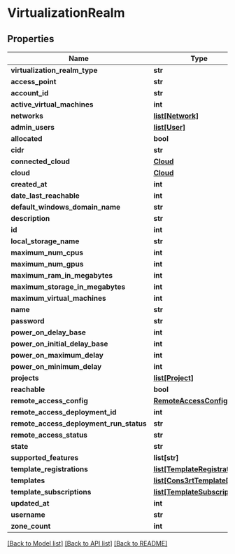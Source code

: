 # VirtualizationRealm

## Properties
Name | Type | Description | Notes
------------ | ------------- | ------------- | -------------
**virtualization_realm_type** | **str** |  | [optional] 
**access_point** | **str** |  | [optional] 
**account_id** | **str** |  | 
**active_virtual_machines** | **int** |  | [optional] 
**networks** | [**list[Network]**](Network.md) |  | [optional] 
**admin_users** | [**list[User]**](User.md) |  | [optional] 
**allocated** | **bool** |  | [optional] 
**cidr** | **str** |  | 
**connected_cloud** | [**Cloud**](Cloud.md) |  | [optional] 
**cloud** | [**Cloud**](Cloud.md) |  | [optional] 
**created_at** | **int** |  | [optional] 
**date_last_reachable** | **int** |  | [optional] 
**default_windows_domain_name** | **str** |  | [optional] 
**description** | **str** |  | 
**id** | **int** |  | [optional] 
**local_storage_name** | **str** |  | [optional] 
**maximum_num_cpus** | **int** |  | [optional] 
**maximum_num_gpus** | **int** |  | [optional] 
**maximum_ram_in_megabytes** | **int** |  | [optional] 
**maximum_storage_in_megabytes** | **int** |  | [optional] 
**maximum_virtual_machines** | **int** |  | [optional] 
**name** | **str** |  | 
**password** | **str** |  | 
**power_on_delay_base** | **int** |  | [optional] 
**power_on_initial_delay_base** | **int** |  | [optional] 
**power_on_maximum_delay** | **int** |  | [optional] 
**power_on_minimum_delay** | **int** |  | [optional] 
**projects** | [**list[Project]**](Project.md) |  | [optional] 
**reachable** | **bool** |  | [optional] 
**remote_access_config** | [**RemoteAccessConfig**](RemoteAccessConfig.md) |  | [optional] 
**remote_access_deployment_id** | **int** |  | [optional] 
**remote_access_deployment_run_status** | **str** |  | [optional] 
**remote_access_status** | **str** |  | [optional] 
**state** | **str** |  | [optional] 
**supported_features** | **list[str]** |  | [optional] 
**template_registrations** | [**list[TemplateRegistration]**](TemplateRegistration.md) |  | [optional] 
**templates** | [**list[Cons3rtTemplateData]**](Cons3rtTemplateData.md) |  | [optional] 
**template_subscriptions** | [**list[TemplateSubscription]**](TemplateSubscription.md) |  | [optional] 
**updated_at** | **int** |  | [optional] 
**username** | **str** |  | 
**zone_count** | **int** |  | [optional] 

[[Back to Model list]](../README.md#documentation-for-models) [[Back to API list]](../README.md#documentation-for-api-endpoints) [[Back to README]](../README.md)


